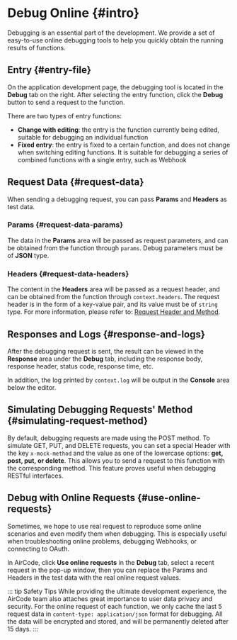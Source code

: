 # Debug Online {#intro}

Debugging is an essential part of the development. We provide a set of easy-to-use online debugging tools to help you quickly obtain the running results of functions.

<ACImage src="/_images/1671517286503.png" mode="light" />
<ACImage src="/_images/1671517302558.png" mode="dark" />

## Entry {#entry-file}

On the application development page, the debugging tool is located in the **Debug** tab on the right. After selecting the entry function, click the **Debug** button to send a request to the function.

<ACImage src="/_images/1671517361524.png" mode="light" />
<ACImage src="/_images/1671517345859.png" mode="dark" />

There are two types of entry functions:
- **Change with editing**: the entry is the function currently being edited, suitable for debugging an individual function
- **Fixed entry**: the entry is fixed to a certain function, and does not change when switching editing functions. It is suitable for debugging a series of combined functions with a single entry, such as Webhook

## Request Data {#request-data}

When sending a debugging request, you can pass **Params** and **Headers** as test data.

<ACImage src="/_images/1671517409446.png" mode="light" />
<ACImage src="/_images/1671517428786.png" mode="dark" />

### Params {#request-data-params}

The data in the **Params** area will be passed as request parameters, and can be obtained from the function through `params`. Debug parameters must be of **JSON** type.

### Headers {#request-data-headers}

The content in the **Headers** area will be passed as a request header, and can be obtained from the function through `context.headers`. The request header is in the form of a key-value pair, and its value must be of `string` type.
For more information, please refer to: [Request Header and Method](/guide/functions/request-header-and-method).

## Responses and Logs {#response-and-logs}

After the debugging request is sent, the result can be viewed in the **Response** area under the **Debug** tab, including the response body, response header, status code, response time, etc.

<ACImage src="/_images/1671517484480.png" mode="light" />
<ACImage src="/_images/1671517502205.png" mode="dark" />

In addition, the log printed by `context.log` will be output in the **Console** area below the editor.

<ACImage src="/_images/1671517558612.png" mode="light" />
<ACImage src="/_images/1671517589421.png" mode="dark" />

## Simulating Debugging Requests' Method {#simulating-request-method}

By default, debugging requests are made using the POST method. To simulate GET, PUT, and DELETE requests, you can set a special Header with the key `x-mock-method` and the value as one of the lowercase options: **get, post, put, or delete**. This allows you to send a request to this function with the corresponding method. This feature proves useful when debugging RESTful interfaces.

## Debug with Online Requests {#use-online-requests}

Sometimes, we hope to use real request to reproduce some online scenarios and even modify them when debugging. This is especially useful when troubleshooting online problems, debugging Webhooks, or connecting to OAuth.

In AirCode, click **Use online requests** in the **Debug** tab, select a recent request in the pop-up window, then you can replace the Params and Headers in the test data with the real online request values.

<ACImage src="/_images/1671517737942.png" mode="light" />
<ACImage src="/_images/1671517801557.png" mode="dark" />

::: tip Safety Tips
While providing the ultimate development experience, the AirCode team also attaches great importance to user data privacy and security. For the online request of each function, we only cache the last 5 request data in `content-type: application/json` format for debugging. All the data will be encrypted and stored, and will be permanently deleted after 15 days.
:::
